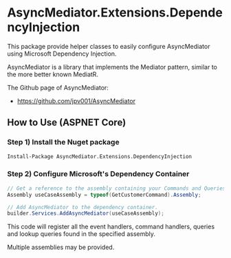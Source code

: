 # AsyncMediator.Extensions.DependencyInjection

This package provide helper classes to easily configure AsyncMediator using Microsoft Dependency Injection.

AsyncMediator is a library that implements the Mediator pattern, similar to the more better known MediatR.

The Github page of AsyncMediator:

- https://github.com/jpv001/AsyncMediator

## How to Use (ASPNET Core)

### Step 1) Install the Nuget package

```cmd
Install-Package AsyncMediator.Extensions.DependencyInjection
```

### Step 2) Configure Microsoft's Dependency Container

```c#
// Get a reference to the assembly containing your Commands and Queries.
Assembly useCaseAssembly = typeof(GetCustomerCommand).Assembly;

// Add AsyncMediator to the dependency container.
builder.Services.AddAsyncMediator(useCaseAssembly);
```

This code will register all the event handlers, command handlers, queries and lookup queries found in the specified assembly.

Multiple assemblies may be provided.